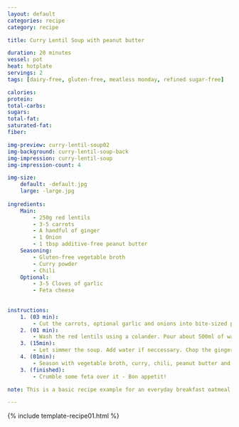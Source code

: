 ```yaml
---
layout: default
categories: recipe
category: recipe

title: Curry Lentil Soup with peanut butter

duration: 20 minutes
vessel: pot
heat: hotplate
servings: 2
tags: [dairy-free, gluten-free, meatless monday, refined sugar-free]

calories: 
protein: 
total-carbs: 
sugars: 
total-fat:
saturated-fat: 
fiber: 

img-preview: curry-lentil-soup02
img-background: curry-lentil-soup-back
img-impression: curry-lentil-soup
img-impression-count: 4

img-size:
    default: -default.jpg
    large: -large.jpg
    
ingredients:
    Main:
        - 250g red lentils
        - 3-5 carrots
        - A handful of ginger
        - 1 Onion
        - 1 tbsp additive-free peanut butter
    Seasoning:
        - Gluten-free vegetable broth
        - Curry powder
        - Chili
    Optional:
        - 3-5 Cloves of garlic
        - Feta cheese
        
  
instructions:
    1. (03 min): 
        - Cut the carrots, optional garlic and onions into bite-sized pieces and stew them in the pot using preferably Coconut oil, olive oil is good as well.
    2. (01 min): 
        - Wash the red lentils using a colander. Pour about 500ml of water into the pot and add the red lentils.
    3. (15min):
        - Let simmer the soup. Add water if neccessary. Chop the ginger into small pieces.
    4. (01min):
        - Season with vegetable broth, curry, chili, peanut butter and ginger.
    3. (finished): 
        - Crumble some feta over it - Bon appetit!

note: This is a basic recipe example for an everyday breakfast oatmeal. The banana provides a naturally slight sweetness and the almonds valuable fats and proteins. The cocoa supplements with intense flavor and superfood character. Try using grated coconut instead of ground almonds or cinnamon instead of cocoa powder.

---
```

<!--more-->

{% include template-recipe01.html %}

